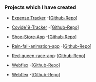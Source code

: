 ###  Projects which I have created
  * <a href="https://webflex-10.surge.sh">Expense Tracker</a>     -[<a href="https://github.com/asadalibest1/expense-tracker">Github-Repo</a>] 
  
  * <a href="http://covide19-trackerasad123.surge.sh/">Covide19-Tracker</a>     -[<a href="https://github.com/asadalibest1/covide19-React-App">Github-Repo</a>] 
  * <a href="http://bootcamp2020-asadshoe-store-app.surge.sh/">Shoe-Store-App</a>     -[<a href="https://github.com/asadalibest1/shoe-store-app">Github-Repo</a>] 
  * <a href="http://rain-fall-animation.surge.sh/">Rain-fall-animation-app</a>     -[<a href="https://github.com/asadalibest1/rain-fall-animation">Github-Repo</a>] 
  * <a href="https://github.com/asadalibest1/RedQueenReactApp.github.io">Red-queen-race-app</a>-[<a href="https://github.com/asadalibest1/RedQueenReactApp.github.io">Github-Repo</a>]
  * <a href="https://webflex-10.surge.sh">Webflex</a>     -[<a href="">Github-Repo</a>] 
  * <a href="https://webflex-10.surge.sh">Webflex</a>     -[<a href="https://github.com/asadalibest1/webflex-project">Github-Repo</a>] 
 
